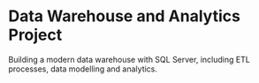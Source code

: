 # Data Warehouse and Analytics Project
Building a modern data warehouse with SQL Server, including ETL processes, data modelling and analytics.
